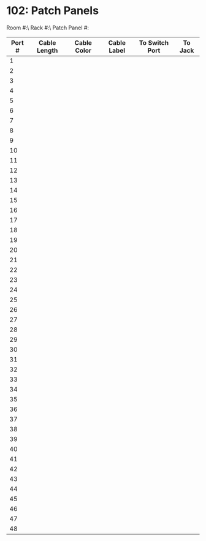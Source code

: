 # 102: Patch Panels

Room #:\\
Rack #:\\
Patch Panel #:


| Port # | Cable Length | Cable Color | Cable Label | To Switch Port | To Jack |
| --- | --- | --- | --- | --- | --- |
| 1 |  |  |  |  |  |
| 2 |  |  |  |  |  |
| 3 |  |  |  |  |  |
| 4 |  |  |  |  |  |
| 5 |  |  |  |  |  |
| 6 |  |  |  |  |  |
| 7 |  |  |  |  |  |
| 8 |  |  |  |  |  |
| 9 |  |  |  |  |  |
| 10 |  |  |  |  |  |
| 11 |  |  |  |  |  |
| 12 |  |  |  |  |  |
| 13 |  |  |  |  |  |
| 14 |  |  |  |  |  |
| 15 |  |  |  |  |  |
| 16 |  |  |  |  |  |
| 17 |  |  |  |  |  |
| 18 |  |  |  |  |  |
| 19 |  |  |  |  |  |
| 20 |  |  |  |  |  |
| 21 |  |  |  |  |  |
| 22 |  |  |  |  |  |
| 23 |  |  |  |  |  |
| 24 |  |  |  |  |  |
| 25 |  |  |  |  |  |
| 26 |  |  |  |  |  |
| 27 |  |  |  |  |  |
| 28 |  |  |  |  |  |
| 29 |  |  |  |  |  |
| 30 |  |  |  |  |  |
| 31 |  |  |  |  |  |
| 32 |  |  |  |  |  |
| 33 |  |  |  |  |  |
| 34 |  |  |  |  |  |
| 35 |  |  |  |  |  |
| 36 |  |  |  |  |  |
| 37 |  |  |  |  |  |
| 38 |  |  |  |  |  |
| 39 |  |  |  |  |  |
| 40 |  |  |  |  |  |
| 41 |  |  |  |  |  |
| 42 |  |  |  |  |  |
| 43 |  |  |  |  |  |
| 44 |  |  |  |  |  |
| 45 |  |  |  |  |  |
| 46 |  |  |  |  |  |
| 47 |  |  |  |  |  |
| 48 |  |  |  |  |  |
